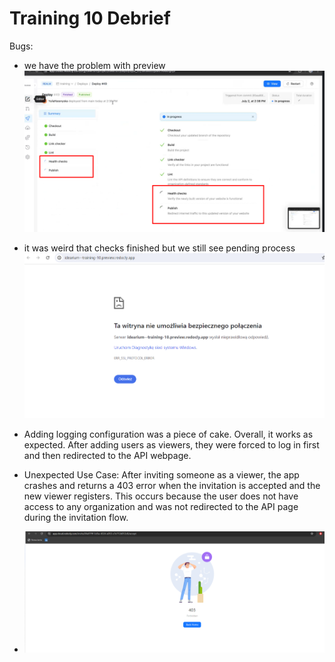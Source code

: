 # Training 10 Debrief

Bugs:
- we have the problem with preview
![image](/images/debrief-10-1.png)
- it was weird that checks finished but we still see pending process
![image](/images/debrief-10-2.png)

- Adding logging configuration was a piece of cake. Overall, it works as expected. After adding users as viewers, they were forced to log in first and then redirected to the API webpage.
  

- Unexpected Use Case: After inviting someone as a viewer, the app crashes and returns a 403 error when the invitation is accepted and the new viewer registers. This occurs because the user does not have access to any organization and was not redirected to the API page during the invitation flow.
- ![invite-error.png](./invite-error.png)